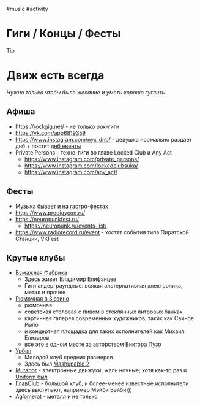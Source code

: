 #music  #activity 

# Гиги / Концы / Фесты

> [!tip]
> # Движ есть всегда
> *Нужно только чтобы было желание и уметь хорошо гуглить*


## Афиша

- https://rockgig.net/ - не только рок-гиги
- https://vk.com/app6819359
- https://www.instagram.com/nyx_dnb/ - девушка нормально раздает днб + постит [днб евенты](https://www.instagram.com/girls_and_bass/)
- Private Persons - техно-гиги во главе Locked Club и Any Act
	- https://www.instagram.com/private_persons/ 
	- https://www.instagram.com/lockedclubsuka/
	- https://www.instagram.com/any_act/

## Фесты

- Музыка бывает и на [гастро-фестах](ГастроФесты.md)
- https://www.prodigycon.ru/
- https://neuropunkfest.ru/
	- https://neuropunk.ru/events-list/
- https://www.radiorecord.ru/event - хостят события типа Пиратской Станции, VKFest

## Крутые клубы

- [Бумажная Фабрика](https://rockgig.net/club/2832)
    - Здесь живет Владимир Епифанцев
    - Гиги андерграундные: всякая альтернативная электроника, метал и прочее
- [Рюмочная в Зюзино](https://rockgig.net/club/1841)
    - рюмочная
    - советская столовая с пивом в стеклянных литровых банках
    - картинная галерея современных художников, таких как Свиное Рыло
    - и концертная площадка для таких исполнителей как Михаил Елизаров
    - все это в одном месте за авторством [Виктора Пузо](https://ru.wikipedia.org/wiki/%D0%9F%D1%83%D0%B7%D0%BE,_%D0%92%D0%B8%D0%BA%D1%82%D0%BE%D1%80)
- [Урбан](https://rockgig.net/club/3471)
    - Молодой клуб средних размеров
    - Здесь был [Mashupable 2](https://vk.com/mashupble)
- [Mutabor](https://rockgig.net/club/2904) - электронные движухи, жаль ночные; хотя как-то раз и [Uniform был](https://www.youtube.com/watch?v=kiN_7QOiPPU)
- [ГлавClub](https://rockgig.net/club/1261) - большой клуб, и более-менее известные исполнители здесь выступают,
  например Мэйби Бэйби)))
- [Aglomerat](https://rockgig.net/club/2231) - металл и не только